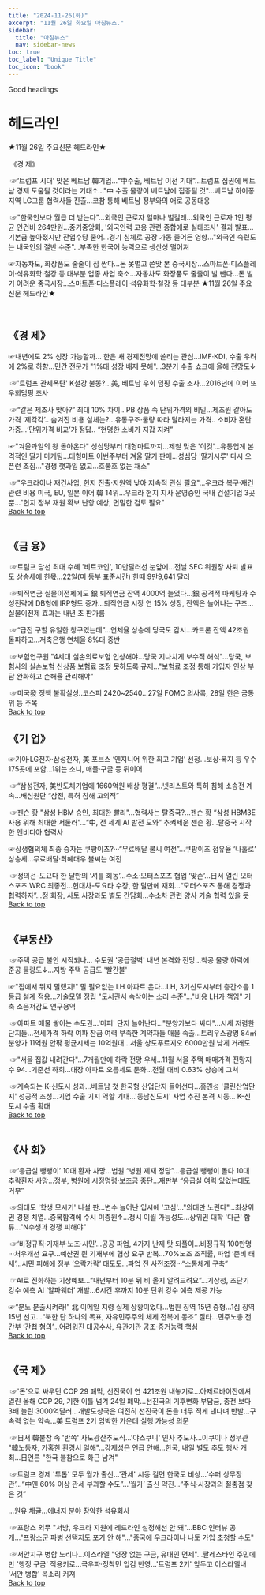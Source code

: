 ```yaml
---
title: "2024-11-26(화)"
excerpt: "11월 26일 화요일 아침뉴스."
sidebar:
  title: "아침뉴스"
  nav: sidebar-news
toc: true
toc_label: "Unique Title"
toc_icon: "book"
---
```


Good headings

# 헤드라인
★11월 26일 주요신문 헤드라인★

​
《경  제》

​
☞‘트럼프 시대’ 맞은 베트남 韓기업…“中수출, 베트남 이전 기대”...트럼프 집권에 베트남 경제 도움될 것이라는 기대↑..."中 수출 물량이 베트남에 집중될 것"...베트남 하이퐁 지역 LG그룹 협력사들 진출…코참 통해 베트남 정부와의 애로 공동대응

​
☞"한국인보다 월급 더 받는다"…외국인 근로자 얼마나 벌길래...외국인 근로자 1인 평균 인건비 264만원...중기중앙회, '외국인력 고용 관련 종합애로 실태조사' 결과 발표...기본급 높아졌지만 잔업수당 줄어...경기 침체로 공장 가동 줄어든 영향..."외국인 숙련도는 내국인의 절반 수준"...부족한 한국어 능력으로 생산성 떨어져


☞자동차도, 화장품도 줄줄이 짐 싼다…돈 못벌고 쓴맛 본 중국시장...스마트폰·디스플레이·석유화학·철강 등 대부분 업종 사업 축소...자동차도 화장품도 줄줄이 발 뺀다…돈 벌기 어려운 중국시장...스마트폰·디스플레이·석유화학·철강 등 대부분
★11월 26일 주요신문 헤드라인★

​
## 《경  제》


☞내년에도 2% 성장 가능할까... 한은 새 경제전망에 쏠리는 관심...IMF·KDI, 수출 우려에 2%로 하향...민간 전문가 "1%대 성장 배제 못해"...3분기 수출 쇼크에 올해 전망도↓

​
☞'트럼프 관세폭탄' K철강 불똥?…美, 베트남 우회 덤핑 수출 조사...2016년에 이어 또 우회덤핑 조사

​
☞“같은 제조사 맞아?” 최대 10% 차이.. PB 상품 속 단위가격의 비밀...제조원 같아도 가격 ‘제각각’.. 숨겨진 비용 실체는?...유통구조·물량 따라 달라지는 가격.. 소비자 혼란 가중...‘단위가격 비교’가 정답.. “현명한 소비가 지갑 지켜”


☞"겨울과일의 왕 돌아온다" 성심당부터 대형마트까지…제철 맞은 '이것'...유통업계 본격적인 딸기 마케팅...대형마트 이번주부터 겨울 딸기 판매...성심당 '딸기시루' 다시 오픈런 조짐..."경쟁 햇과일 없고…호불호 없는 채소"

​
☞"우크라이나 재건사업, 현지 진출·지원액 낮아 지속적 관심 필요"...우크라 복구·재건 관련 비용 미국, EU, 일본 이어 韓 14위...우크라 현지 지사 운영중인 국내 건설기업 3곳 뿐..."현지 정부 재원 확보 난항 예상, 면밀한 검토 필요"
<br>
<a href="#" class="btn btn--success">Back to top</a>
<br>
​
## 《금  융》

​
☞트럼프 당선 최대 수혜 '비트코인', 10만달러선 눈앞에...전날 SEC 위원장 사퇴 발표도 상승세에 한몫...22일(미 동부 표준시간) 한때 9만9,641 달러

​
☞퇴직연금 실물이전제에도 銀 퇴직연금 잔액 4000억 늘었다...銀 공격적 마케팅과 수성전략에 DB형에 IRP형도 증가...퇴직연금 시장 연 15% 성장, 잔액은 늘어나는 구조...실물이전제 효과는 내년 초 판가름

​
☞“급전 구할 유일한 창구였는데”…연체율 상승에 당국도 감시...카드론 잔액 42조원 돌파하고...저축은행 연체율 8%대 중반

​
☞보험연구원 "4세대 실손의료보험 인상해야…당국 지나치게 보수적 해석"...당국, 보험사의 실손보험 신상품 보험료 조정 못하도록 규제..."보험료 조정 통해 가입자 인상 부담 완화하고 손해율 관리해야"

​
☞미국發 정책 불확실성..코스피 2420~2540...27일 FOMC 의사록, 28일 한은 금통위 등 주목
<br>
<a href="#" class="btn btn--success">Back to top</a>
<br>

## 《기  업》


☞기아·LG전자·삼성전자, 美 포브스 ‘엔지니어 위한 최고 기업’ 선정...보상·복지 등 우수 175곳에 포함...1위는 소니, 애플·구글 등 뒤이어

​
☞“삼성전자, 美반도체기업에 1660억원 배상 평결”...넷리스트와 특허 침해 소송전 계속...배심원단 “삼전, 특허 침해 고의적”

​
☞젠슨 황 "삼성 HBM 승인, 최대한 빨리"…협력사는 탈중국?...젠슨 황 “삼성 HBM3E 사용 위해 최대한 서둘러”...“中, 전 세계 AI 발전 도와” 추켜세운 젠슨 황...탈중국 시작한 엔비디아 협력사


☞상생협의체 최종 승자는 쿠팡이츠?···“무료배달 불씨 여전”...쿠팡이츠 점유율 ‘나홀로’ 상승세...무료배달·최혜대우 불씨는 여전

​
☞정의선-도요다 한 달만의 ‘셔틀 회동’…수소·모터스포츠 협업 ‘맞손’...日서 열린 모터스포츠 WRC 최종전...현대차-도요타 수장, 한 달만에 재회...“모터스포츠 통해 경쟁과 협력하자”...정 회장, 사토 사장과도 별도 간담회...수소차 관련 양사 기술 협력 있을 듯
<br>
<a href="#" class="btn btn--success">Back to top</a>
<br>
​
## 《부동산》

​
☞주택 공급 불안 시작되나… 수도권 '공급절벽' 내년 본격화 전망...착공 물량 하락에 준공 물량도↓…지방 주택 공급도 '빨간불'


☞"집에서 뛰지 말랬지!" 말 필요없는 LH 아파트 온다...LH, 3기신도시부터 층간소음 1등급 설계 적용...기술모델 정립 "도서관서 속삭이는 소리 수준"..."비용 LH가 책임" 기축 소음저감도 연구용역

​
☞아파트 매물 쌓이는 수도권…'마피' 단지 늘어난다..."분양가보다 싸다"...시세 저렴한 단지들...전세가격 하락 여파 잔금 여력 부족한 계약자들 매물 속출...트리우스광명 84㎡ 분양가 11억원 안팎 평균시세는 10억원대...서울 상도푸르지오 6000만원 낮게 거래도

​
☞"서울 집값 내려간다"…7개월만에 하락 전망 우세...11월 서울 주택 매매가격 전망지수 94…기준선 하회...대장 아파트 오름세도 둔화…전월 대비 0.63% 상승에 그쳐

​
☞계속되는 K-신도시 성과…베트남 첫 한국형 산업단지 들어선다...흥옌성 '클린산업단지' 성공적 조성…기업 수출 기지 역할 기대...'동남신도시' 사업 추진 본격 시동… K-신도시 수출 확대
<br>
<a href="#" class="btn btn--success">Back to top</a>
<br>
​
## 《사  회》

​
☞‘응급실 뺑뺑이’ 10대 환자 사망…법원 “병원 제재 정당”...응급실 뺑뺑이 돌다 10대 추락환자 사망...정부, 병원에 시정명령·보조금 중단...재판부 “응급실 여력 있었는데도 거부”

​
☞의대도 '학생 모시기' 나설 판...변수 늘어난 입시에 '고심'..."의대만 노린다"...최상위권 경쟁 치열...중복합격에 수시 미충원↑...정시 이월 가능성도...상위권 대학 '다군' 합류..."N수생과 경쟁 피해야"

​
☞‘비정규직·기재부·노조·시민’…공공 파업, 4가지 난제 탓 되풀이...비정규직 100만명···처우개선 요구...예산권 쥔 기재부에 협상 요구 반복...70%노조 조직률, 파업 ‘준비 태세’...시민 피해에 정부 ‘오락가락’ 태도도...파업 전 사전조정···“소통체계 구축”

​
☞AI로 진화하는 기상예보…“내년부터 10분 뒤 비 올지 알려드려요”...기상청, 초단기 강수 예측 AI ‘알파웨더’ 개발...6시간 후까지 10분 단위 강수 예측 제공 가능


☞“분노 분출시켜라!” 北 이메일 지령 실제 상황이었다…법원 징역 15년 중형...1심 징역 15년 선고…“북한 단 하나의 목표, 자유민주주의 체제 전복에 동조” 질타...민주노총 전 간부 ‘간첩 혐의’…어려워진 대공수사, 유관기관 공조·증거능력 핵심
<br>
<a href="#" class="btn btn--success">Back to top</a>
<br>
​
## 《국  제》

​
☞'돈'으로 싸우던 COP 29 폐막, 선진국이 연 421조원 내놓기로...아제르바이잔에셔 열린 올해 COP 29, 기한 이틀 넘겨 24일 폐막...선진국의 기후변화 부담금, 종전 보다 3배 늘린 3000억달러...개발도상국은 여전히 선진국이 돈을 너무 적게 낸다며 반발...구속력 없는 약속...美 트럼프 2기 임박한 가운데 실행 가능성 의문

​
☞日서 韓불참 속 '반쪽' 사도광산추도식…'야스쿠니' 인사 추도사...이쿠이나 정무관 "韓노동자, 가혹한 환경서 일해"…강제성은 언급 안해...한국, 내일 별도 추도 행사 개최…日언론 "한국 불참으로 화근 남겨"

​
☞트럼프 경제 '투톱' 모두 월가 출신…'관세' 시동 걸면 한국도 비상...‘수퍼 상무장관’…“中엔 60% 이상 관세 부과할 수도”...‘월가’ 출신 약진…“주식·시장과의 절충점 찾은 것”

...원유 채굴…에너지 분야 장악한 석유회사

​
☞프랑스 외무 "서방, 우크라 지원에 레드라인 설정해선 안 돼"...BBC 인터뷰 공개…"프랑스군 파병 선택지도 포기 안 해"..."종국에 우크라이나 나토 가입 초청할 수도"

​
☞서안지구 병합 노리나…이스라엘 "영장 없는 구금, 유대인 면제"...팔레스타인 주민에만 '행정 구금' 적용키로…극우파·정착민 입김 반영...'트럼프 2기' 앞두고 이스라엘내 '서안 병합' 목소리 커져
<br>
<a href="#" class="btn btn--success">Back to top</a>
<br>
